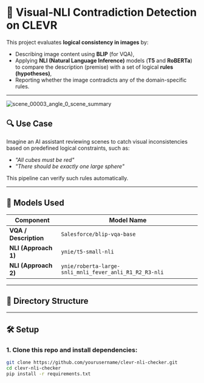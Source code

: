# 🚦 Visual-NLI Contradiction Detection on CLEVR

This project evaluates **logical consistency in images** by:
- Describing image content using **BLIP** (for VQA),
- Applying **NLI (Natural Language Inference)** models (**T5** and **RoBERTa**) to compare the description (premise) with a set of logical **rules (hypotheses)**,
- Reporting whether the image contradicts any of the domain-specific rules.

---
![scene_00003_angle_0_scene_summary](https://github.com/user-attachments/assets/76c03588-46d7-4ed2-88b2-e0ba7b8e2d9e)

## 🔍 Use Case

Imagine an AI assistant reviewing scenes to catch visual inconsistencies based on predefined logical constraints, such as:
- _"All cubes must be red"_
- _"There should be exactly one large sphere"_

This pipeline can verify such rules automatically.

---


## 🧠 Models Used

| Component           | Model Name                                                 |
|---------------------|------------------------------------------------------------|
| **VQA / Description** | `Salesforce/blip-vqa-base`                                |
| **NLI (Approach 1)** | `ynie/t5-small-nli`                                       |
| **NLI (Approach 2)** | `ynie/roberta-large-snli_mnli_fever_anli_R1_R2_R3-nli`    |

---

## 📂 Directory Structure


---

## 🛠️ Setup

### 1. Clone this repo and install dependencies:

```bash
git clone https://github.com/yourusername/clevr-nli-checker.git
cd clevr-nli-checker
pip install -r requirements.txt
